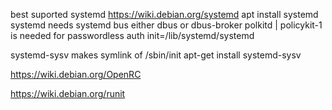 best suported systemd 
https://wiki.debian.org/systemd
apt install systemd
systemd needs systemd bus either dbus or dbus-broker
polkitd | policykit-1 is needed for passwordless auth 
init=/lib/systemd/systemd

systemd-sysv makes symlink of   /sbin/init 
 apt-get install systemd-sysv

https://wiki.debian.org/OpenRC


https://wiki.debian.org/runit

